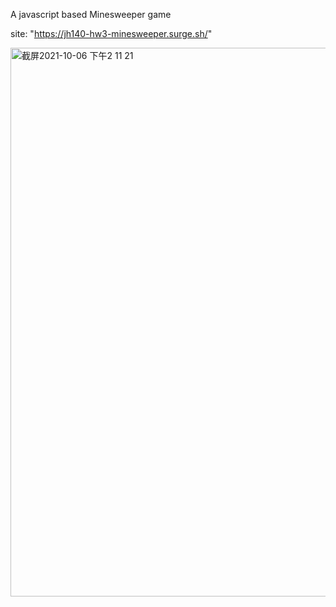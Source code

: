 
A javascript based Minesweeper game

site: "https://jh140-hw3-minesweeper.surge.sh/"

<img width="878" alt="截屏2021-10-06 下午2 11 21" src="https://user-images.githubusercontent.com/54728156/136267759-6e4877f1-1689-4424-943c-249b40b41d77.png">
